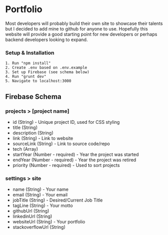 # Portfolio

Most developers will probably build their own site to showcase their talents but I decided to add mine to github for anyone to use. Hopefully this website will provide a good starting point for new developers or perhaps backend developers looking to expand.

### Setup & Installation

```
1. Run "npm install"
2. Create .env based on .env.example
3. Set up Firebase (see schema below)
4. Run "grunt dev"
5. Navigate to localhost:3000
```

## Firebase Schema

### projects > [project name]

- id (String) - Unique project ID, used for CSS styling
- title (String)
- description (String)
- link (String) - Link to website
- sourceLink (String) - Link to source code/repo
- tech (Array)
- startYear (Number - required) - Year the project was started
- endYear (Number - required) - Year the project was retired
- priority (Number - required) - Used to sort projects

### settings > site

- name (String) - Your name
- email (String) - Your email
- jobTitle (String) - Desired/Current Job Title
- tagLine (String) - Your motto
- githubUrl (String)
- linkedinUrl (String)
- websiteUrl (String) - Your portfolio
- stackoverflowUrl (String)
